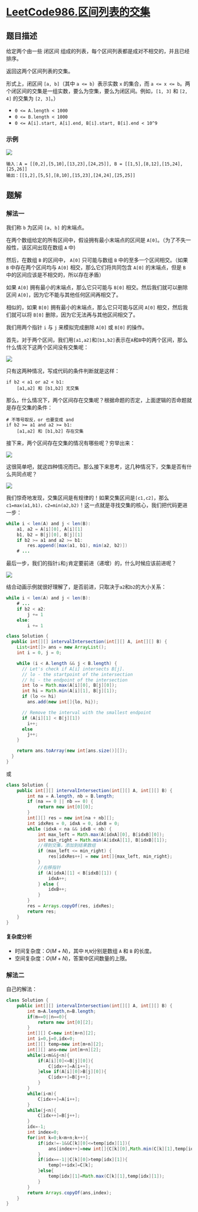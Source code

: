 # [LeetCode986.区间列表的交集](https://leetcode-cn.com/problems/interval-list-intersections/)
## 题目描述
给定两个由一些 闭区间 组成的列表，每个区间列表都是成对不相交的，并且已经排序。

返回这两个区间列表的交集。

形式上，闭区间 `[a, b]`（其中 `a <= b`）表示实数 `x` 的集合，而 `a <= x <= b`。两个闭区间的交集是一组实数，要么为空集，要么为闭区间。例如，`[1, 3]` 和 `[2, 4]` 的交集为 `[2, 3]`。）

- `0 <= A.length < 1000`
- `0 <= B.length < 1000`
- `0 <= A[i].start, A[i].end, B[i].start, B[i].end < 10^9`

### 示例
![](https://picgp.oss-cn-beijing.aliyuncs.com/img/20200916160818.png)

```
输入：A = [[0,2],[5,10],[13,23],[24,25]], B = [[1,5],[8,12],[15,24],[25,26]]
输出：[[1,2],[5,5],[8,10],[15,23],[24,24],[25,25]]
```
## 题解
### 解法一
我们称 `b` 为区间 `[a, b]` 的末端点。

在两个数组给定的所有区间中，假设拥有最小末端点的区间是 `A[0]`。（为了不失一般性，该区间出现在数组 `A` 中)

然后，在数组 `B` 的区间中， `A[0]` 只可能与数组 `B` 中的至多一个区间相交。（如果 `B` 中存在两个区间均与 `A[0]` 相交，那么它们将共同包含 `A[0]` 的末端点，但是 `B` 中的区间应该是不相交的，所以存在矛盾）

如果 `A[0]` 拥有最小的末端点，那么它只可能与 `B[0]` 相交。然后我们就可以删除区间 `A[0]`，因为它不能与其他任何区间再相交了。

相似的，如果 `B[0]` 拥有最小的末端点，那么它只可能与区间 `A[0]` 相交，然后我们就可以将 `B[0]` 删除，因为它无法再与其他区间相交了。

我们用两个指针 `i` 与 `j` 来模拟完成删除 `A[0]` 或 `B[0]` 的操作。

首先，对于两个区间，我们用`[a1,a2]`和`[b1,b2]`表示在`A`和`B`中的两个区间，那么什么情况下这两个区间没有交集呢：

![](https://picgp.oss-cn-beijing.aliyuncs.com/img/20200925144849.png)

只有这两种情况，写成代码的条件判断就是这样：
```
if b2 < a1 or a2 < b1:
    [a1,a2] 和 [b1,b2] 无交集
```
那么，什么情况下，两个区间存在交集呢？根据命题的否定，上面逻辑的否命题就是存在交集的条件：

```
# 不等号取反，or 也要变成 and
if b2 >= a1 and a2 >= b1:
    [a1,a2] 和 [b1,b2] 存在交集
```
接下来，两个区间存在交集的情况有哪些呢？穷举出来：

![](https://picgp.oss-cn-beijing.aliyuncs.com/img/20200925144934.png)

这很简单吧，就这四种情况而已。那么接下来思考，这几种情况下，交集是否有什么共同点呢？

![](https://picgp.oss-cn-beijing.aliyuncs.com/img/20200925144950.png)

我们惊奇地发现，交集区间是有规律的！如果交集区间是`[c1,c2]`，那么`c1=max(a1,b1)，c2=min(a2,b2)`！这一点就是寻找交集的核心，我们把代码更进一步：
```java
while i < len(A) and j < len(B):
    a1, a2 = A[i][0], A[i][1]
    b1, b2 = B[j][0], B[j][1]
    if b2 >= a1 and a2 >= b1:
        res.append([max(a1, b1), min(a2, b2)])
    # ...
```
最后一步，我们的指针`i`和`j`肯定要前进（递增）的，什么时候应该前进呢？

![](https://picgp.oss-cn-beijing.aliyuncs.com/img/20200925145128.gif)

结合动画示例就很好理解了，是否前进，只取决于`a2`和`b2`的大小关系：
```java
while i < len(A) and j < len(B):
    # ...
    if b2 < a2:
        j += 1
    else:
        i += 1
```
```java
class Solution {
  public int[][] intervalIntersection(int[][] A, int[][] B) {
    List<int[]> ans = new ArrayList();
    int i = 0, j = 0;

    while (i < A.length && j < B.length) {
      // Let's check if A[i] intersects B[j].
      // lo - the startpoint of the intersection
      // hi - the endpoint of the intersection
      int lo = Math.max(A[i][0], B[j][0]);
      int hi = Math.min(A[i][1], B[j][1]);
      if (lo <= hi)
        ans.add(new int[]{lo, hi});

      // Remove the interval with the smallest endpoint
      if (A[i][1] < B[j][1])
        i++;
      else
        j++;
    }

    return ans.toArray(new int[ans.size()][]);
  }
}
```
或
```java
class Solution {
    public int[][] intervalIntersection(int[][] A, int[][] B) {
        int na = A.length, nb = B.length;
        if (na == 0 || nb == 0) {
            return new int[0][0];
        }
        int[][] res = new int[na + nb][];
        int idxRes = 0, idxA = 0, idxB = 0;
        while (idxA < na && idxB < nb) {
            int max_left = Math.max(A[idxA][0], B[idxB][0]);
            int min_right = Math.min(A[idxA][1], B[idxB][1]);
            //得到交集，添加到结果数组
            if (max_left <= min_right) {
                res[idxRes++] = new int[]{max_left, min_right};
            }
            //右移指针
            if (A[idxA][1] < B[idxB][1]) {
                idxA++;
            } else {
                idxB++;
            }
        }
        res = Arrays.copyOf(res, idxRes);
        return res;
    }
}
```
#### 复杂度分析
- 时间复杂度：$O(M+N)$，其中 `M`,`N`分别是数组 `A` 和 `B` 的长度。
- 空间复杂度：$O(M+N)$，答案中区间数量的上限。

### 解法二
自己的解法：
```java
class Solution {
    public int[][] intervalIntersection(int[][] A, int[][] B) {
        int m=A.length,n=B.length;
        if(m==0||n==0){
            return new int[0][2];
        }
        int[][] C=new int[m+n][2];
        int i=0,j=0,idx=0;
        int[][] temp=new int[m+n][2];
        int[][] ans=new int[m+n][2];
        while(i<m&&j<n){
            if(A[i][0]<=B[j][0]){
                C[idx++]=A[i++];
            }else if(A[i][0]>B[j][0]){
                C[idx++]=B[j++];
            }
        }
        while(i<m){
            C[idx++]=A[i++];
        }
        while(j<n){
            C[idx++]=B[j++];
        }
        idx=-1;
        int index=0;
        for(int k=0;k<m+n;k++){
            if(idx!=-1&&C[k][0]<=temp[idx][1]){
                ans[index++]=new int[]{C[k][0],Math.min(C[k][1],temp[idx][1])};
            }
            if(idx==-1||C[k][0]>temp[idx][1]){
                temp[++idx]=C[k];
            }else{
                temp[idx][1]=Math.max(C[k][1],temp[idx][1]);
            }
        }
        return Arrays.copyOf(ans,index);
    }
}
```
